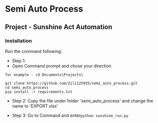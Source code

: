# Semi Auto Process

## Project - Sunshine Act Automation

### 

### Installation

Run the command following:

* Step 1:
* Open Command prompt and chose your direction
```
for example - cd Documents\Projects\
```
```
git clone https://github.com/Zili125935/semi_auto_process.git
cd semi_auto_process
pip install -r requirements.txt

```

* Step 2:
Copy the file under folder 'semi_auto_process' and change the name to 'EXPORT.xlsx'

* Step 3:
Go to Command and enter`python sunshine_run.py`
